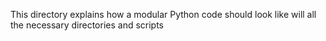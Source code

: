 This directory explains how a modular Python code should look like will all the necessary directories and scripts
